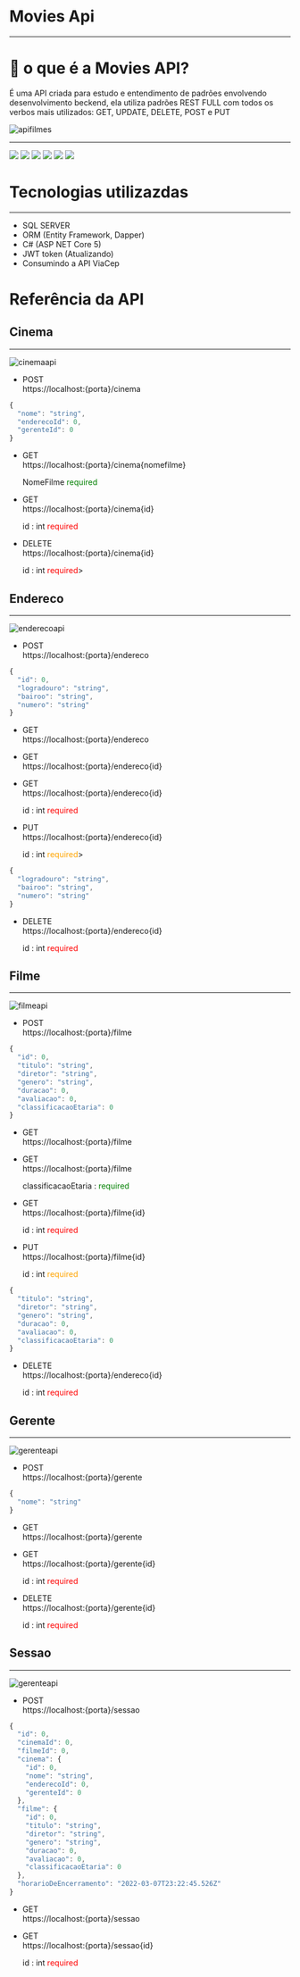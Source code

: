  # Movies Api
  ---
  # 🎥 o que é a Movies API?
  É uma API criada para estudo e entendimento de padrões envolvendo desenvolvimento beckend, ela utiliza padrões REST FULL com todos os verbos mais utilizados: 
  GET, UPDATE, DELETE, POST e PUT
  
  <img src="https://user-images.githubusercontent.com/70205320/157096371-a1b27c5c-9486-491b-bcca-4d0972230296.png" alt="apifilmes"/>
  
  ---
  <div> 
  <a href="https://www.youtube.com/user/cursosemvideo" target="_blank"><img src="https://img.shields.io/badge/YouTube-FF0000?style=for-the-badge&logo=youtube&logoColor=white" target="_blank"></a>
  <a href="https://instagram.com/lluasalvestr" target="_blank"><img src="https://img.shields.io/badge/-Instagram-%23E4405F?style=for-the-badge&logo=instagram&logoColor=white" target="_blank"></a>
  <a href = "mailto:lucasryanalves@gmail.com"><img src="https://img.shields.io/badge/-Gmail-%23333?style=for-the-badge&logo=gmail&logoColor=white" target="_blank"></a>
  <a href="https://www.linkedin.com/in/lucas-alves-55b925182/" target="_blank"><img src="https://img.shields.io/badge/-LinkedIn-%230077B5?style=for-the-badge&logo=linkedin&logoColor=white" target="_blank"></a>
  <a href="https://www.twitch.tv/calivem" target="_blank"><img src="https://img.shields.io/badge/Twitch-9146FF?style=for-the-badge&logo=twitch&logoColor=white" target="_blank"></a>
 <img src="https://img.shields.io/github/watchers/Ryanlucass/MoviesApi?style=social" target="-blank">
</div>

 # Tecnologias utilizazdas 
  ---
  
- SQL SERVER
- ORM (Entity Framework, Dapper)
- C# (ASP NET Core 5)
- JWT token (Atualizando)
- Consumindo a API ViaCep

# Referência da API 
## Cinema
 ---
 <img src="./assets/cinema.png" alt="cinemaapi"/>
 
 - POST </br>
    https://localhost:{porta}/cinema</br>

```javascript
{ 
  "nome": "string",
  "enderecoId": 0,
  "gerenteId": 0
}
```
- GET </br>
   https://localhost:{porta}/cinema{nomefilme}</br>

   NomeFilme <span style="color:green"> required</span>

- GET </br>
  https://localhost:{porta}/cinema{id}</br>
  
   id : int <span style="color:red">required</span> 

- DELETE </br>
   https://localhost:{porta}/cinema{id}</br>

   id : int <span style="color:red">required</span>> 

## Endereco

  ---
 <img src="./assets/endereco.png" alt="enderecoapi"/>
 
 - POST </br>
    https://localhost:{porta}/endereco</br>

```javascript
{ 
  "id": 0,
  "logradouro": "string",
  "bairoo": "string",
  "numero": "string"
}
```
- GET </br>
   https://localhost:{porta}/endereco</br>

- GET </br>
  https://localhost:{porta}/endereco{id}</br>

- GET </br>
  https://localhost:{porta}/endereco{id}</br>
  
   id : int <span style="color:red">required</span> 

- PUT </br>
    https://localhost:{porta}/endereco{id}</br>

    id : int <span style="color:orange">required</span>> 

```javascript
{
  "logradouro": "string",
  "bairoo": "string",
  "numero": "string"
}
```

- DELETE </br>
   https://localhost:{porta}/endereco{id}</br>

   id : int <span style="color:red">required</span> 

## Filme

  ---
 <img src="./assets/filme.png" alt="filmeapi"/>
 
 - POST </br>
    https://localhost:{porta}/filme</br>

```javascript
{
  "id": 0,
  "titulo": "string",
  "diretor": "string",
  "genero": "string",
  "duracao": 0,
  "avaliacao": 0,
  "classificacaoEtaria": 0
}
```
- GET </br>
   https://localhost:{porta}/filme</br>

- GET </br>
  https://localhost:{porta}/filme</br>

  classificacaoEtaria : <span style="color:green">required</span>

- GET </br>
  https://localhost:{porta}/filme{id}</br>
  
   id : int <span style="color:red">required</span>

- PUT </br>
    https://localhost:{porta}/filme{id}</br>

    id : int <span style="color:orange">required</span> 

```javascript
{
  "titulo": "string",
  "diretor": "string",
  "genero": "string",
  "duracao": 0,
  "avaliacao": 0,
  "classificacaoEtaria": 0
}
```

- DELETE </br>
   https://localhost:{porta}/endereco{id}</br>

   id : int <span style="color:red">required</span> 

## Gerente
 ---
 <img src="./assets/gerente.png" alt="gerenteapi"/>
 
 - POST </br>
    https://localhost:{porta}/gerente</br>

```javascript
{
  "nome": "string"
}
```
- GET </br>
   https://localhost:{porta}/gerente</br>

- GET </br>
  https://localhost:{porta}/gerente{id}</br>
  
   id : int <span style="color:red">required</span> 

- DELETE </br>
   https://localhost:{porta}/gerente{id}</br>

   id : int <span style="color:red">required</span>

## Sessao
 ---
 <img src="./assets/sessao.png" alt="gerenteapi"/>
 
 - POST </br>
    https://localhost:{porta}/sessao</br>

```javascript
{
  "id": 0,
  "cinemaId": 0,
  "filmeId": 0,
  "cinema": {
    "id": 0,
    "nome": "string",
    "enderecoId": 0,
    "gerenteId": 0
  },
  "filme": {
    "id": 0,
    "titulo": "string",
    "diretor": "string",
    "genero": "string",
    "duracao": 0,
    "avaliacao": 0,
    "classificacaoEtaria": 0
  },
  "horarioDeEncerramento": "2022-03-07T23:22:45.526Z"
}
```
- GET </br>
   https://localhost:{porta}/sessao</br>

- GET </br>
  https://localhost:{porta}/sessao{id}</br>
  
   id : int <span style="color:red">required</span> 
   
   





